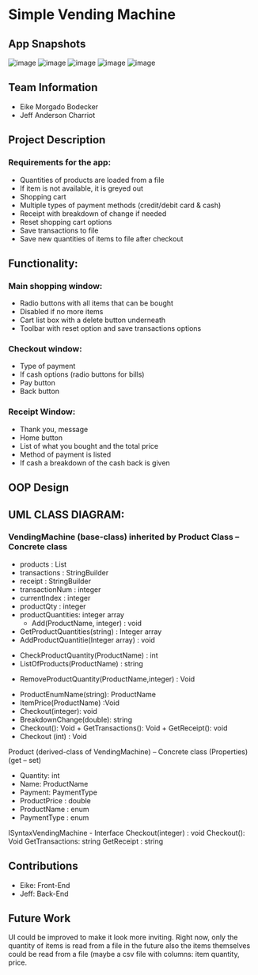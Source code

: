 # Simple Vending Machine
## App Snapshots
![image](https://github.com/jeffandersoncharriot/VendingMachine/assets/98402030/fb57982a-78cf-42b4-b20a-2e9f96efdd2a)
![image](https://github.com/jeffandersoncharriot/VendingMachine/assets/98402030/de84555c-298f-4dba-bb8d-821249b4a530)
![image](https://github.com/jeffandersoncharriot/VendingMachine/assets/98402030/a6de6820-b026-47e0-9d9c-f7c84d48fc3a)
![image](https://github.com/jeffandersoncharriot/VendingMachine/assets/98402030/28390d31-968a-4952-b23b-a9f364d6f439)
![image](https://github.com/jeffandersoncharriot/VendingMachine/assets/98402030/524496bb-e5c4-4424-a4b1-b27c2307f57f)


## Team Information
- Eike Morgado Bodecker
- Jeff Anderson Charriot
## Project Description
### Requirements for the app:
-	Quantities of products are loaded from a file
-	If item is not available, it is greyed out
-	Shopping cart
-	Multiple types of payment methods (credit/debit card & cash)
-	Receipt with breakdown of change if needed
-	Reset shopping cart options
-	Save transactions to file
-	Save new quantities of items to file after checkout

## Functionality:
### Main shopping window:
-	Radio buttons with all items that can be bought
-	Disabled if no more items
-	Cart list box with a delete button underneath
-	Toolbar with reset option and save transactions options

### Checkout window:
-	Type of payment
-	If cash options (radio buttons for bills)
-	Pay button
-	Back button
### Receipt Window:
-	Thank you, message
-	Home button
-	List of what you bought and the total price
-	Method of payment is listed
-	If cash a breakdown of the cash back is given

## OOP Design
## UML CLASS DIAGRAM:
### VendingMachine (base-class) inherited by Product Class – Concrete class
-	products : List<Product>
-	transactions : StringBuilder
-	receipt : StringBuilder
-	transactionNum : integer
-	currentIndex : integer
-	productQty : integer
-	productQuantities: integer array
     + Add(ProductName, integer) : void
-	GetProductQuantities(string) : Integer array
-	AddProductQuantitie(Integer array) : void
+ CheckProductQuantity(ProductName) : int
+ ListOfProducts(ProductName) : string
-	RemoveProductQuantity(ProductName,integer) : Void
+   ProductEnumName(string): ProductName
+ ItemPrice(ProductName) :Void
+ Checkout(integer): void
+ BreakdownChange(double): string
+ Checkout(): Void
       + GetTransactions(): Void
       + GetReceipt(): void
+ Checkout (int) : Void


Product (derived-class of VendingMachine) – Concrete class
(Properties) (get – set)
+ Quantity: int
+ Name: ProductName
+ Payment: PaymentType
+ ProductPrice : double
+ ProductName : enum
+ PaymentType : enum
 
ISyntaxVendingMachine - Interface
Checkout(integer) : void
Checkout(): Void
GetTransactions: string
GetReceipt : string

## Contributions
- Eike: Front-End
- Jeff: Back-End

## Future Work
UI could be improved to make it look more inviting.
Right now, only the quantity of items is read from a file in the future also the items themselves could be read from a file (maybe a csv file with columns: item quantity, price.


